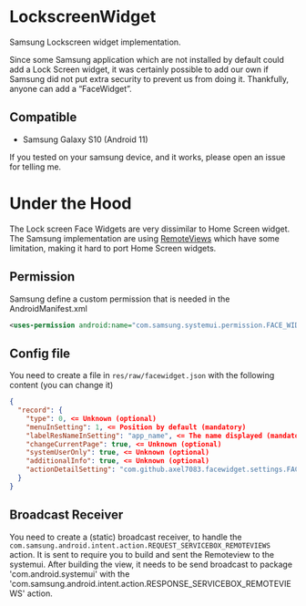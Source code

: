 # LockscreenWidget
Samsung Lockscreen widget implementation.
 
Since some Samsung application which are not installed by default could add a Lock Screen widget, it was certainly possible to add our own if Samsung did not put extra security to prevent us from doing it. Thankfully, anyone can add a “FaceWidget”.

## Compatible
- Samsung Galaxy S10 (Android 11)

If you tested on your samsung device, and it works, please open an issue for telling me.

# Under the Hood

The Lock screen Face Widgets are very dissimilar to Home Screen widget. The Samsung implementation are using [RemoteViews](https://developer.android.com/reference/android/widget/RemoteViews) which have some limitation, making it hard to port Home Screen widgets.

## Permission 
Samsung define a custom permission that is needed in the AndroidManifest.xml 
```xml
<uses-permission android:name="com.samsung.systemui.permission.FACE_WIDGET" />
```

## Config file

You need to create a file in `res/raw/facewidget.json` with the following content (you can change it)

```json
{
  "record": {
    "type": 0, <= Unknown (optional) 
    "menuInSetting": 1, <= Position by default (mandatory)
    "labelResNameInSetting": "app_name", <= The name displayed (mandatory)
    "changeCurrentPage": true, <= Unknown (optional) 
    "systemUserOnly": true, <= Unknown (optional) 
    "additionalInfo": true, <= Unknown (optional) 
    "actionDetailSetting": "com.github.axel7083.facewidget.settings.FACE_WIDGET" <= The action intent used for settings (optional) 
  }
}
```

## Broadcast Receiver

You need to create a (static) broadcast receiver, to handle the `com.samsung.android.intent.action.REQUEST_SERVICEBOX_REMOTEVIEWS` action. It is sent to require you to build and sent the Remoteview to the systemui.
After building the view, it needs to be send broadcast to package 'com.android.systemui' with the 'com.samsung.android.intent.action.RESPONSE_SERVICEBOX_REMOTEVIEWS' action.

